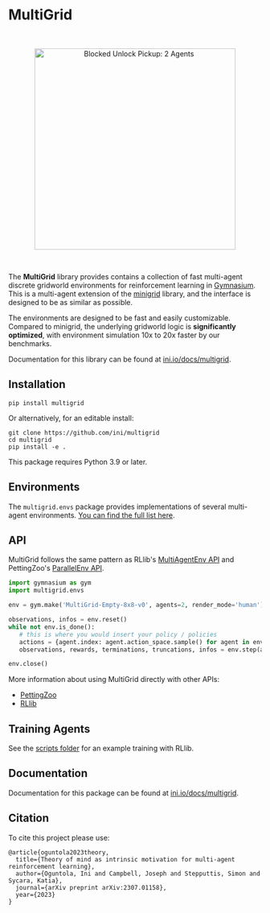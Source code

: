 # MultiGrid

<br/>
<p align="center">
  <img src="https://i.imgur.com/usbavAh.gif" width=400 alt="Blocked Unlock Pickup: 2 Agents">
</p>
<br/>

The **MultiGrid** library provides contains a collection of fast multi-agent discrete gridworld environments for reinforcement learning in [Gymnasium](https://github.com/Farama-Foundation/Gymnasium). This is a multi-agent extension of the [minigrid](https://github.com/Farama-Foundation/Minigrid) library, and the interface is designed to be as similar as possible.

The environments are designed to be fast and easily customizable. Compared to minigrid, the underlying gridworld logic is **significantly optimized**, with environment simulation 10x to 20x faster by our benchmarks.

Documentation for this library can be found at [ini.io/docs/multigrid](https://ini.io/docs/multigrid).

## Installation

    pip install multigrid

Or alternatively, for an editable install:

    git clone https://github.com/ini/multigrid
    cd multigrid
    pip install -e .

This package requires Python 3.9 or later.

## Environments

The `multigrid.envs` package provides implementations of several multi-agent environments. [You can find the full list here](https://ini.io/docs/multigrid/multigrid/multigrid.envs).

## API

MultiGrid follows the same pattern as RLlib's [MultiAgentEnv API](https://docs.ray.io/en/latest/rllib/rllib-env.html#multi-agent-and-hierarchical) and PettingZoo's [ParallelEnv API](https://pettingzoo.farama.org/api/parallel/).

```python
import gymnasium as gym
import multigrid.envs

env = gym.make('MultiGrid-Empty-8x8-v0', agents=2, render_mode='human')

observations, infos = env.reset()
while not env.is_done():
   # this is where you would insert your policy / policies
   actions = {agent.index: agent.action_space.sample() for agent in env.agents}
   observations, rewards, terminations, truncations, infos = env.step(actions)

env.close()
```

More information about using MultiGrid directly with other APIs:
* [PettingZoo](https://ini.io/docs/multigrid/multigrid/multigrid.pettingzoo)
* [RLlib](https://ini.io/docs/multigrid/multigrid/multigrid.rllib)

## Training Agents

See the [scripts folder](./scripts) for an example training with RLlib. 

## Documentation

Documentation for this package can be found at [ini.io/docs/multigrid](https://ini.io/docs/multigrid).

## Citation

To cite this project please use:

```
@article{oguntola2023theory,
  title={Theory of mind as intrinsic motivation for multi-agent reinforcement learning},
  author={Oguntola, Ini and Campbell, Joseph and Stepputtis, Simon and Sycara, Katia},
  journal={arXiv preprint arXiv:2307.01158},
  year={2023}
}
```
